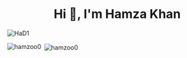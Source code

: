 <h1 align="center">Hi 👋, I'm Hamza Khan</h1>

![HaD1](https://github.com/HAMZOO0/HAMZOO0/assets/98114762/fbb52801-f632-4b67-894e-fbe9dffd3b37)


<p><img align="left" src="https://github-readme-stats.vercel.app/api/top-langs?username=hamzoo0&show_icons=true&locale=en&layout=compact" alt="hamzoo0" /></p>

<p>&nbsp;<img align="center" src="https://github-readme-stats.vercel.app/api?username=hamzoo0&show_icons=true&locale=en" alt="hamzoo0" /></p>

